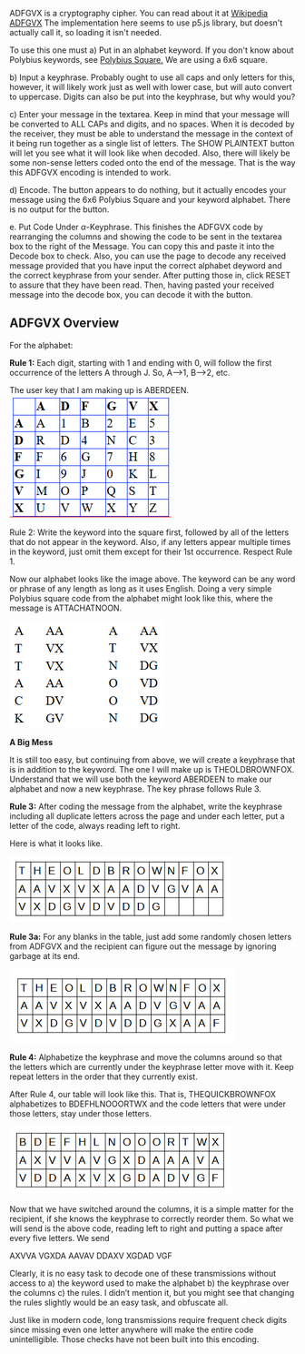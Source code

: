 ADFGVX  is a cryptography cipher. You can read about it at <a href = https://en.wikipedia.org/wiki/ADFGVX_cipher>Wikipedia ADFGVX</a>
The implementation here seems to use p5.js library, but doesn't actually call it, so loading it isn't needed.

To use this one must
a) Put in an alphabet keyword.  If you don't know about Polybius keywords, see <a href = https://en.wikipedia.org/wiki/Polybius_square>Polybius Square.</a> We are using a 6x6 square.

b) Input a keyphrase. Probably ought to use all caps and only letters for this, however, it will likely work just as well with lower case, but will auto convert to uppercase. Digits can also be put into the keyphrase, but why would you?

c) Enter your message in the textarea.  Keep in mind that your message will be converted to ALL CAPs and digits, and no spaces.  When it is decoded by the receiver, they must be able to understand the message in the context of it being run together as a single list of letters.  The SHOW PLAINTEXT button will let you see what it will look like when decoded.
Also, there will likely be some non-sense letters coded onto the end of the message.  That is the way this ADFGVX encoding is intended to work.

d) Encode.  The button appears to do nothing, but it actually encodes your message using the 6x6 Polybius Square and your keyword alphabet. There is no output for the button.

e. Put Code Under $\alpha$-Keyphrase.  This finishes the ADFGVX code by rearranging the columns and showing the code to be sent in the textarea box to the right of the Message.  You can copy this and paste it into the Decode box to check.
Also, you can use the page to decode any received message provided that you have input the correct alphabet deyword and the correct keyphrase from your sender.  After putting those in, click RESET to assure that they have been read.  Then, having pasted your received message into the decode box, you can decode it with the button.

<h2>ADFGVX Overview</h2>
For the alphabet:

**Rule 1:**  Each digit, starting with 1 and ending with 0, will follow the first occurrence of the letters A through J.  So, A–>1, B–>2, etc.

The user key that I am making up is ABERDEEN.
![alt text](image.png)



Rule 2: Write the keyword into the square first, followed by all of the letters that do not appear in the keyword.  Also, if any letters appear multiple times in the keyword, just omit them except for their 1st occurrence.
Respect Rule 1. 

Now our alphabet looks like the image above.
The keyword can be any word or phrase of any length as long as it uses English. 
Doing a very simple Polybius square code from the alphabet might look like this, where the message is ATTACHATNOON.

![alt text](image-1.png)

**A Big Mess**

It is still too easy, but continuing from above, we will create a keyphrase that is in addition to the keyword.  The one I will make up is THEOLDBROWNFOX.  Understand that we will use both the keyword ABERDEEN to make our alphabet and now a new keyphrase.   The key phrase follows Rule 3.

**Rule 3:** After coding the message from the alphabet, write the keyphrase including all duplicate letters across the page and under each letter, put a letter of the code, always reading left to right. 

Here is what it looks like.

![Columnated Code](image-2.png)

**Rule 3a:** For any blanks in the table, just add some randomly chosen letters from ADFGVX and the recipient can figure out the message by ignoring garbage at its end.

<img src="image-3.png">

**Rule 4:** Alphabetize the keyphrase and move the columns around so that the letters which are currently under the keyphrase letter move with it. Keep repeat letters in the order that they currently exist.

After Rule 4, our table will look like this. That is, THEQUICKBROWNFOX alphabetizes to BDEFHLNOOORTWX and the code letters that were under those letters, stay under those letters.

![alphabetized and columnated](image-4.png)

Now that we have switched around the columns, it is a simple matter for the recipient, if she knows the keyphrase to correctly reorder them. So what we will send is the above code, reading left to right and putting a space after every five letters.  We send

AXVVA VGXDA  AAVAV DDAXV XGDAD VGF

 Clearly, it is no easy task to decode one of these transmissions without access to 
a) the keyword used to make the alphabet
b) the keyphrase over the columns
c) the rules.  I didn’t mention it, but you might see that changing the rules slightly would be an easy task, and obfuscate all.

Just like in modern code, long transmissions require frequent check digits since missing even one letter anywhere will make the entire code unintelligible. Those checks have not been built into this encoding.